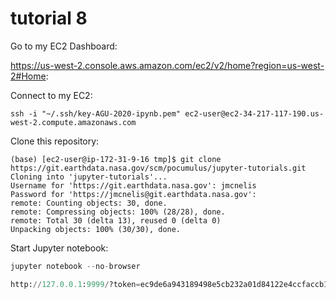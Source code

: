 # tutorial 8

Go to my EC2 Dashboard:

https://us-west-2.console.aws.amazon.com/ec2/v2/home?region=us-west-2#Home:

Connect to my EC2:

```shell
ssh -i "~/.ssh/key-AGU-2020-ipynb.pem" ec2-user@ec2-34-217-117-190.us-west-2.compute.amazonaws.com
```

Clone this repository:

```shell
(base) [ec2-user@ip-172-31-9-16 tmp]$ git clone https://git.earthdata.nasa.gov/scm/pocumulus/jupyter-tutorials.git
Cloning into 'jupyter-tutorials'...
Username for 'https://git.earthdata.nasa.gov': jmcnelis
Password for 'https://jmcnelis@git.earthdata.nasa.gov': 
remote: Counting objects: 30, done.
remote: Compressing objects: 100% (28/28), done.
remote: Total 30 (delta 13), reused 0 (delta 0)
Unpacking objects: 100% (30/30), done.
```

Start Jupyter notebook:

```python
jupyter notebook --no-browser
```

```python
http://127.0.0.1:9999/?token=ec9de6a943189498e5cb232a01d84122e4ccfaccb1b23f65
```


